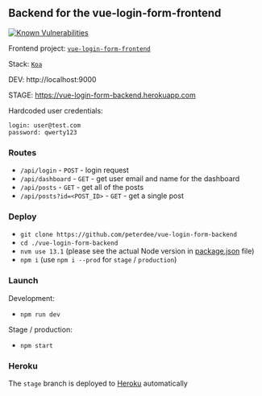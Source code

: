 ## Backend for the vue-login-form-frontend

[![Known Vulnerabilities](https://snyk.io/test/github/peterdee/vue-login-form-backend/badge.svg?targetFile=package.json)](https://snyk.io/test/github/peterdee/vue-login-form-backend?targetFile=package.json)

Frontend project: [`vue-login-form-frontend`](https://github.com/peterdee/vue-login-form-frontend)

Stack: [`Koa`](https://koajs.com)

DEV: http://localhost:9000

STAGE: https://vue-login-form-backend.herokuapp.com

Hardcoded user credentials:
```text
login: user@test.com
password: qwerty123
```

### Routes

- `/api/login` - `POST` - login request
- `/api/dashboard` - `GET` - get user email and name for the dashboard
- `/api/posts` - `GET` - get all of the posts
- `/api/posts?id=<POST_ID>` - `GET` - get a single post

### Deploy

- `git clone https://github.com/peterdee/vue-login-form-backend`
- `cd ./vue-login-form-backend`
- `nvm use 13.1` (please see the actual Node version in [package.json](package.json) file)
- `npm i` (use `npm i --prod` for `stage` / `production`)

### Launch

Development:

- `npm run dev`

Stage / production:

- `npm start`

### Heroku

The `stage` branch is deployed to [Heroku](https://herokuapp.com/) automatically
